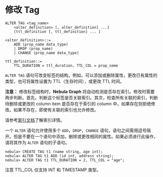 # 修改 Tag

```ngql
ALTER TAG <tag_name>
    <alter_definition> [, alter_definition] ...]
    [ttl_definition [, ttl_definition] ... ]

<alter_definition>::=
    ADD (prop_name data_type)
    | DROP (prop_name)
    | CHANGE (prop_name data_type)

ttl_definition::=
    TTL_DURATION = ttl_duration, TTL_COL = prop_name
```

`ALTER TAG` 语句可改变标签的结构，例如，可以添加或删除属性，更改已有属性的类型，也可将属性设置为 TTL（生存时间），或更改 TTL 时间。

**注意：** 修改标签结构时，**Nebula Graph** 将自动检测是否存在索引。修改时需要两步判断。首先，判断这个标签是否关联索引。其次，检查所有关联的索引，判断待删除或更改的 column item 是否存在于索引的 column 中，如果存在则拒绝修改。如果不存在，即使有关联的索引也允许修改。

请参考[索引文档](index.md)了解索引详情。

一个 `ALTER` 语句允许使用多个 `ADD`，`DROP`，`CHANGE` 语句，语句之间需用逗号隔开。但是不要在一个语句中添加，删除或更改相同的属性。如果必须进行此操作，请将其作为 `ALTER` 语句的子语句。

```ngql
nebula> CREATE TAG t1 (name string, age int);
nebula> ALTER TAG t1 ADD (id int, address string);
nebula> ALTER TAG t1 TTL_DURATION = 2, TTL_COL = "age";
```

注意 TTL_COL 仅支持 INT 和 TIMESTAMP 类型。
